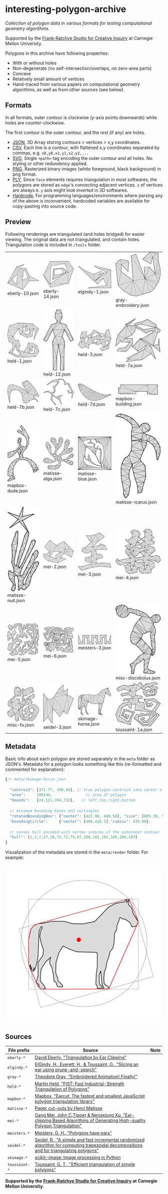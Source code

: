 # interesting-polygon-archive

*Collection of polygon data in various formats for testing computational geometry algorithms.*

Supported by the [Frank-Ratchye Studio for Creative Inquiry](http://studioforcreativeinquiry.org) at Carnegie Mellon University.

Polygons in this archive have following properties:

- With or without holes
- Non-degenerate (no self-intersection/overlaps, no zero-area parts)
- Concave
- Relatively small amount of vertices
- Hand-traced from various papers on computational geometry algorithms, as well as from other sources (see below).


## Formats

In all formats, outer contour is clockwise (y-axis points downwards) while holes are counter-clockwise.

The first contour is the outer contour, and the rest (if any) are holes.

- [JSON](json), 3D Array storing contours > vertices > x,y coordinates.
- [CSV](csv), Each line is a contour, with flattened x,y coordinates separated by commas, e.g. `x0,y0,x1,y1,x2,y2,...`
- [SVG](svg), Single `<path>` tag encoding the outer contour and all holes. No styling or other redundency applied.
- [PNG](png), Rasterized binary images (white foreground, black background) in png format.
- [PLY](ply), Since `face` elements requires triangulation in most softwares, the polygons are stored as `edge`'s connecting adjacent vertices. `z` of vertices are always `0`. `y` axis might look inverted in 3D softwares.
- [Hardcode](hardcode), For programming languages/environments where parsing any of the above is inconvenient, hardcoded variables are available for copy-pasting into source code.


## Preview

Following renderings are triangulated (and holes bridged) for easier viewing. The original data are not triangulated, and contain holes. Triangulation code is included in `/tools` folder.

|  |  |   |   |
|---|---|---|---|
| ![](render/eberly-10.svg) eberly-10.json | ![](render/eberly-14.svg) eberly-14.json | ![](render/elgindy-1.svg) elgindy-1.json | ![](render/gray-embroidery.svg) gray-embroidery.json |
| ![](render/held-1.svg) held-1.json | ![](render/held-12.svg) held-12.json | ![](render/held-3.svg) held-3.json | ![](render/held-7a.svg) held-7a.json |
| ![](render/held-7b.svg) held-7b.json | ![](render/held-7c.svg) held-7c.json | ![](render/held-7d.svg) held-7d.json | ![](render/mapbox-building.svg) mapbox-building.json |
| ![](render/mapbox-dude.svg) mapbox-dude.json | ![](render/matisse-alga.svg) matisse-alga.json | ![](render/matisse-blue.svg) matisse-blue.json | ![](render/matisse-icarus.svg) matisse-icarus.json |
| ![](render/matisse-nuit.svg) matisse-nuit.json | ![](render/mei-2.svg) mei-2.json | ![](render/mei-3.svg) mei-3.json | ![](render/mei-4.svg) mei-4.json |
| ![](render/mei-5.svg) mei-5.json | ![](render/mei-6.svg) mei-6.json | ![](render/meisters-3.svg) meisters-3.json | ![](render/misc-discobolus.svg) misc-discobolus.json |
| ![](render/misc-fu.svg) misc-fu.json | ![](render/seidel-3.svg) seidel-3.json | ![](render/skimage-horse.svg) skimage-horse.json | ![](render/toussaint-1a.svg) toussaint-1a.json |
 
 
## Metadata 

Basic info about each polygon are stored separately in the `meta` folder as JSON's. Metadata for a polygon looks something like this (re-formatted and commented for explanation):

```javascript
{// meta/skimage-horse.json

  "centroid": [371.77, 390.94], // true polygon centroid (aka center of mass)
  "area":     180144,               // area of polygon
  "bounds":   [24,111,784,732],   // left,top,right,bottom

  // minimum bounding boxes and rectangles
  "rotatedBoundingBox": {"center": [422.99, 480.58], "size": [809.30, 563.60], "angle": -15.34},
  "boundingCircle":     {"center": [408,416.5],"radius": 435.96},

  // convex hull encoded with vertex indices of the outermost contour
  "hull": [1,3,7,27,28,72,73,75,97,100,101,102,105,106,107] 
}
``` 
Visualization of the metadata are stored in the `meta/render` folder. For example:

![](meta/render/skimage-horse.svg)

 
## Sources

| File prefix | Source | Note |
|---|---|---|
| `eberly-*` | [David Eberly, "Triangulation by Ear Clipping"](https://www.geometrictools.com/Documentation/TriangulationByEarClipping.pdf) | |
| `elgindy-*` | [ElGindy, H., Everett, H., & Toussaint, G., "Slicing an ear using prune-and-search"](https://www.sciencedirect.com/science/article/pii/016786559390141Y) | |
| `gray-*` | [Theodore Gray, "Embroidered Animation! Finally!"](http://home.theodoregray.com/stitchblog/2015/7/10/embroidered-animation-finally) | |
| `held-*` | [Martin Held, "FIST: Fast Industrial-Strength Triangulation of Polygons"](http://citeseerx.ist.psu.edu/viewdoc/download?doi=10.1.1.49.3013&rep=rep1&type=pdf) | |
| `mapbox-*` | [Mapbox, "Earcut: The fastest and smallest JavaScript polygon triangulation library"](https://github.com/mapbox/earcut) | |
| `matisse-*` | [Paper cut-outs by Henri Matisse](https://en.wikipedia.org/wiki/Henri_Matisse) | |
| `mei-*` | [Gang Mei, John C.Tipper & Nengxiong Xu, "Ear-clipping Based Algorithms of Generating High-quality Polygon Triangulation"](https://arxiv.org/pdf/1212.6038.pdf) | |
| `meisters-*` | [Meisters, G. H., "Polygons have ears"](https://digitalcommons.unl.edu/cgi/viewcontent.cgi?article=1053&context=mathfacpub) | |
| `seidel-*` | [Seidel, R., "A simple and fast incremental randomized algorithm for computing trapezoidal decompositions and for triangulating polygons"](https://www.cs.princeton.edu/courses/archive/fall05/cos528/handouts/A%20Simple%20and%20fast.pdf) | |
| `skimage-*` | [scikit-image: Image processing in Python](https://scikit-image.org/docs/stable/api/skimage.data.html) | |
| `toussaint-*` | [Toussaint, G. T., "Efficient triangulation of simple polygons"](http://asignatura.us.es/fgcitig/Articulos/14-Efficient%20Triangulation%20of%20Simple%20Polygons.pdf) | |


**Supported by the [Frank-Ratchye Studio for Creative Inquiry](http://studioforcreativeinquiry.org) at Carnegie Mellon University.** 